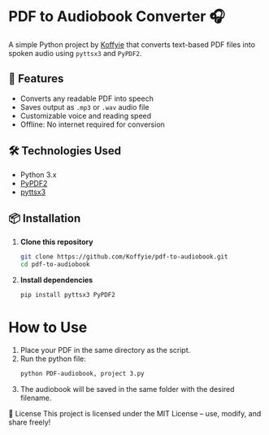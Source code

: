 # PDF to Audiobook Converter 🎧

A simple Python project by [Koffyie](https://github.com/Koffyie) that converts text-based PDF files into spoken audio using `pyttsx3` and `PyPDF2`.

## 🚀 Features
- Converts any readable PDF into speech
- Saves output as `.mp3` or `.wav` audio file
- Customizable voice and reading speed
- Offline: No internet required for conversion

## 🛠️ Technologies Used
- Python 3.x
- [PyPDF2](https://pypi.org/project/PyPDF2/)
- [pyttsx3](https://pypi.org/project/pyttsx3/)

## 📦 Installation

1. **Clone this repository**
   ```bash
   git clone https://github.com/Koffyie/pdf-to-audiobook.git
   cd pdf-to-audiobook
2. **Install dependencies**
   ```bash
   pip install pyttsx3 PyPDF2

# How to Use
1. Place your PDF in the same directory as the script.
2. Run the python file:
   ```bash
   python PDF-audiobook, project 3.py
3. The audiobook will be saved in the same folder with the desired filename.

📄 License
This project is licensed under the MIT License – use, modify, and share freely!

